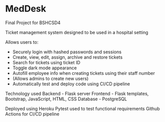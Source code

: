 # MedDesk
Final Project for BSHCSD4

Ticket management system designed to be used in a hospital setting

Allows users to:
- Securely login with hashed passwords and sessions
- Create, view, edit, assign, archive and restore tickets
- Search for tickets using ticket ID
- Toggle dark mode appearance
- Autofill employee info when creating tickets using their staff number
- (Allows admins to create new users)
- Automatically test and deploy code using CI/CD pipeline

Technology used
Backend - Flask server
Frontend -  Flask templates, Bootstrap, JavaScript, HTML, CSS
Database - PostgreSQL

Deployed using Heroku
Pytest used to test functional requirements
Github Actions for CI/CD pipeline
